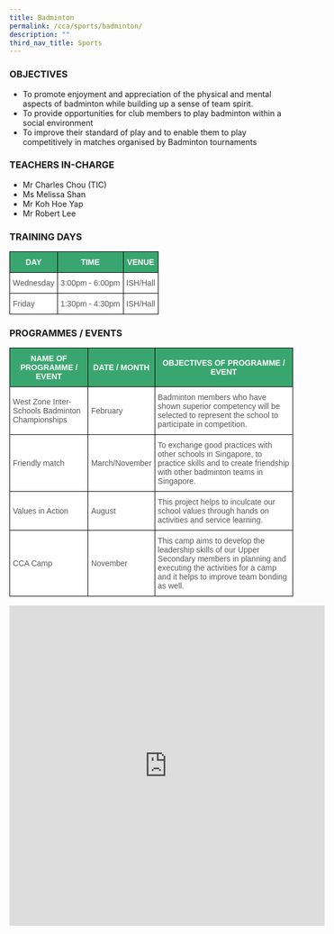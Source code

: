```yaml
---
title: Badminton
permalink: /cca/sports/badminton/
description: ""
third_nav_title: Sports
---
```

### OBJECTIVES

*   To promote enjoyment and appreciation of the physical and mental aspects of badminton while building up a sense of team spirit.
*   To provide opportunities for club members to play badminton within a social environment
*   To improve their standard of play and to enable them to play competitively in matches organised by Badminton tournaments

  

### TEACHERS IN-CHARGE

*   Mr Charles Chou (TIC)
*   Ms Melissa Shan  
*   Mr Koh Hoe Yap
*   Mr Robert Lee

  

### TRAINING DAYS

<style type="text/css">
.tg  {border-collapse:collapse;border-spacing:0;}
.tg td{border-color:black;border-style:solid;border-width:1px;font-family:Arial, sans-serif;font-size:14px;
  overflow:hidden;padding:10px 5px;word-break:normal;}
.tg th{border-color:black;border-style:solid;border-width:1px;font-family:Arial, sans-serif;font-size:14px;
  font-weight:normal;overflow:hidden;padding:10px 5px;word-break:normal;}
.tg .tg-k0s0{background-color:#3AA66F;color:#FFF;font-weight:bold;text-align:center;vertical-align:middle}
.tg .tg-mwz3{background-color:#FFF;color:#565656;text-align:left;vertical-align:middle}
.tg .tg-njgx{background-color:#FFF;color:#565656;text-align:left;vertical-align:top}
</style>
<table class="tg">
<thead>
  <tr>
    <th class="tg-k0s0"><span style="color:#FFF;background-color:#3AA66F">DAY</span></th>
    <th class="tg-k0s0"><span style="color:#FFF;background-color:#3AA66F">TIME</span></th>
    <th class="tg-k0s0"><span style="color:#FFF;background-color:#3AA66F">VENUE</span></th>
  </tr>
</thead>
<tbody>
  <tr>
    <td class="tg-mwz3"><span style="color:#565656">Wednesday</span></td>
    <td class="tg-mwz3"><span style="color:#565656">3:00pm - 6:00pm</span></td>
    <td class="tg-mwz3"><span style="color:#565656">ISH/Hall </span></td>
  </tr>
  <tr>
    <td class="tg-mwz3"><span style="color:#565656">Friday</span></td>
    <td class="tg-mwz3"><span style="color:#565656">1:30pm - 4:30pm</span></td>
    <td class="tg-njgx">ISH/Hall </td>
  </tr>
</tbody>
</table>

### PROGRAMMES / EVENTS

<style type="text/css">
.tg  {border-collapse:collapse;border-spacing:0;}
.tg td{border-color:black;border-style:solid;border-width:1px;font-family:Arial, sans-serif;font-size:14px;
  overflow:hidden;padding:10px 5px;word-break:normal;}
.tg th{border-color:black;border-style:solid;border-width:1px;font-family:Arial, sans-serif;font-size:14px;
  font-weight:normal;overflow:hidden;padding:10px 5px;word-break:normal;}
.tg .tg-k0s0{background-color:#3AA66F;color:#FFF;font-weight:bold;text-align:center;vertical-align:middle}
.tg .tg-mwz3{background-color:#FFF;color:#565656;text-align:left;vertical-align:middle}
</style>
<table class="tg">
<thead>
  <tr>
    <th class="tg-k0s0"><span style="color:#FFF;background-color:#3AA66F">NAME OF PROGRAMME / EVENT</span></th>
    <th class="tg-k0s0"><span style="color:#FFF;background-color:#3AA66F">DATE / MONTH</span></th>
    <th class="tg-k0s0"><span style="color:#FFF;background-color:#3AA66F">OBJECTIVES OF PROGRAMME / EVENT</span></th>
  </tr>
</thead>
<tbody>
  <tr>
    <td class="tg-mwz3"><span style="color:#565656">West Zone Inter-Schools Badminton Championships</span></td>
    <td class="tg-mwz3"><span style="color:#565656">February</span></td>
    <td class="tg-mwz3"><span style="color:#565656">Badminton members who have shown superior competency will be selected to represent the school to participate in competition.</span></td>
  </tr>
  <tr>
    <td class="tg-mwz3"><span style="color:#565656">Friendly match</span></td>
    <td class="tg-mwz3"><span style="color:#565656">March/November</span></td>
    <td class="tg-mwz3"><span style="color:#565656">To exchange good practices with other schools in Singapore, to practice skills and to create friendship with other badminton teams in Singapore.</span></td>
  </tr>
  <tr>
    <td class="tg-mwz3"><span style="color:#565656">Values in Action</span><br></td>
    <td class="tg-mwz3"><span style="color:#565656">August</span></td>
    <td class="tg-mwz3"><span style="color:#565656">This project helps to inculcate our school values through hands on activities and service learning.</span><br></td>
  </tr>
  <tr>
    <td class="tg-mwz3"><span style="color:#565656">CCA Camp </span></td>
    <td class="tg-mwz3"><span style="color:#565656">November</span></td>
    <td class="tg-mwz3"><span style="color:#565656">This camp aims to develop the leadership skills of our Upper Secondary members in planning and executing the activities for a camp and it helps to improve team bonding as well. </span></td>
  </tr>
</tbody>
</table>

<iframe allowfullscreen="true" height="569" width="560" frameborder="0" src="https://docs.google.com/presentation/d/e/2PACX-1vRYYfOJlRIQ1OePy6UC7p9MGQC2StjZbhXWPpQv0ew7QKMGgb_ttBL8jbRSx1R8_WwHQoYAmgxfDY-Q/embed?start=true&amp;loop=true&amp;delayms=3000"></iframe>